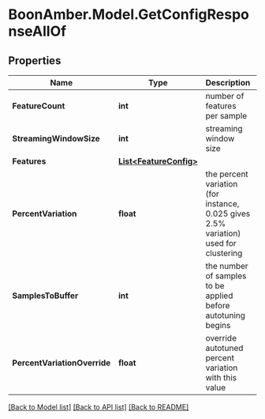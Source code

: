 # BoonAmber.Model.GetConfigResponseAllOf

## Properties

Name | Type | Description | Notes
------------ | ------------- | ------------- | -------------
**FeatureCount** | **int** | number of features per sample | 
**StreamingWindowSize** | **int** | streaming window size | 
**Features** | [**List&lt;FeatureConfig&gt;**](FeatureConfig.md) |  | 
**PercentVariation** | **float** | the percent variation (for instance, 0.025 gives 2.5% variation) used for clustering | 
**SamplesToBuffer** | **int** | the number of samples to be applied before autotuning begins | 
**PercentVariationOverride** | **float** | override autotuned percent variation with this value | [optional] 

[[Back to Model list]](../README.md#documentation-for-models) [[Back to API list]](../README.md#documentation-for-api-endpoints) [[Back to README]](../README.md)

